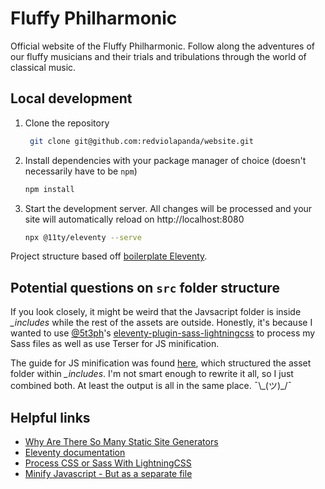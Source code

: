 # Fluffy Philharmonic

Official website of the Fluffy Philharmonic. Follow along the adventures of our fluffy musicians and their trials and tribulations through the world of classical music.

## Local development

1. Clone the repository

   ```sh
    git clone git@github.com:redviolapanda/website.git
   ```

2. Install dependencies with your package manager of choice (doesn't necessarily have to be `npm`)

   ```sh
   npm install
   ```

3. Start the development server. All changes will be processed and your site will automatically reload on http://localhost:8080

   ```sh
   npx @11ty/eleventy --serve
   ```

Project structure based off [boilerplate Eleventy](https://github.com/huijing/eleventy-bp).

## Potential questions on `src` folder structure

If you look closely, it might be weird that the Javsacript folder is inside _\_includes_ while the rest of the assets are outside. Honestly, it's because I wanted to use [@5t3ph](http://github.com/5t3ph)'s [eleventy-plugin-sass-lightningcss](https://github.com/5t3ph/eleventy-plugin-sass-lightningcss) to process my Sass files as well as use Terser for JS minification.

The guide for JS minification was found
[here](https://github.com/pdehaan/11ty-transform-async), which structured the asset folder within _\_includes_. I'm not smart enough to rewrite it all, so I just combined both. At least the output is all in the same place. ¯\\\_(ツ)\_/¯

## Helpful links

- [Why Are There So Many Static Site Generators](https://www.zachleat.com/web/eleventy/)
- [Eleventy documentation](https://www.11ty.io/docs/)
- [Process CSS or Sass With LightningCSS](https://11ty.rocks/posts/process-css-with-lightningcss/)
- [Minify Javascript - But as a separate file](https://github.com/11ty/eleventy/issues/1425)
